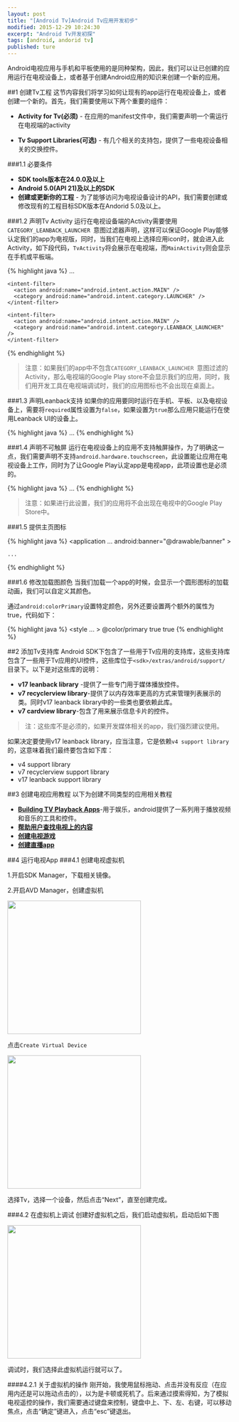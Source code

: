 ```yaml
---
layout: post
title: "[Android Tv]Android Tv应用开发初步"
modified: 2015-12-29 10:24:30
excerpt: "Android Tv开发初探"
tags: [android, andorid tv]
published: ture
---
```


Android电视应用与手机和平板使用的是同种架构，因此，我们可以让已创建的应用运行在电视设备上，或者基于创建Android应用的知识来创建一个新的应用。

##1 创建Tv工程
这节内容我们将学习如何让现有的app运行在电视设备上，或者创建一个新的。首先，我们需要使用以下两个重要的组件：

- **Activity for Tv(必须)** - 在应用的manifest文件中，我们需要声明一个需运行在电视端的activity

- **Tv Support Libraries(可选)** - 有几个相关的支持包，提供了一些电视设备相关的交换控件。

###1.1 必要条件
- **SDK tools版本在24.0.0及以上**
- **Android 5.0(API 21)及以上的SDK**
- **创建或更新你的工程** - 为了能够访问为电视设备设计的API，我们需要创建或修改现有的工程目标SDK版本在Andorid 5.0及以上。

###1.2 声明Tv Activity
运行在电视设备端的Activity需要使用`CATEGORY_LEANBACK_LAUNCHER `意图过滤器声明，这样可以保证Google Play能够认定我们的app为电视版，同时，当我们在电视上选择应用icon时，就会进入此Activity，如下段代码，`TvActivity`将会展示在电视端，而`MainActivity`则会显示在手机或平板端。

{% highlight java %}
<application
  android:banner="@drawable/banner" >
  ...
  <activity
    android:name="com.example.android.MainActivity"
    android:label="@string/app_name" >

    <intent-filter>
      <action android:name="android.intent.action.MAIN" />
      <category android:name="android.intent.category.LAUNCHER" />
    </intent-filter>
  </activity>

  <activity
    android:name="com.example.android.TvActivity"
    android:label="@string/app_name"
    android:theme="@style/Theme.Leanback">

    <intent-filter>
      <action android:name="android.intent.action.MAIN" />
      <category android:name="android.intent.category.LEANBACK_LAUNCHER" />
    </intent-filter>

  </activity>
</application>
{% endhighlight %}

> 注意：如果我们的app中不包含`CATEGORY_LEANBACK_LAUNCHER `意图过滤的Activity，那么电视端的Google Play store不会显示我们的应用，同时，我们用开发工具在电视端调试时，我们的应用图标也不会出现在桌面上。

###1.3 声明Leanback支持
如果你的应用要同时运行在手机、平板、以及电视设备上，需要将`required`属性设置为`false`，如果设置为`true`那么应用只能运行在使用Leanback UI的设备上。

{% highlight java %}
<manifest>
    <uses-feature android:name="android.software.leanback"
        android:required="false" />
    ...
</manifest>
{% endhighlight %}

###1.4 声明不可触屏
运行在电视设备上的应用不支持触屏操作，为了明确这一点，我们需要声明不支持`android.hardware.touchscreen`，此设置能让应用在电视设备上工作，同时为了让Google Play认定app是电视app，此项设置也是必须的。

{% highlight java %}
<manifest>
    <uses-feature android:name="android.hardware.touchscreen"
              android:required="false" />
    ...
</manifest>
{% endhighlight %}

> 注意：如果进行此设置，我们的应用将不会出现在电视中的Google Play Store中。

###1.5 提供主页图标

{% highlight java %}
<application
    ...
    android:banner="@drawable/banner" >

    ...
</application>
{% endhighlight %}

###1.6 修改加载图颜色
当我们加载一个app的时候，会显示一个圆形图标的加载动画，我们可以自定义其颜色。

通过`android:colorPrimary`设置特定颜色，另外还要设置两个额外的属性为true，代码如下：

{% highlight java %}
<resources>
    <style ... >
      <item name="android:colorPrimary">@color/primary</item>
      <item name="android:windowAllowReturnTransitionOverlap">true</item>
      <item name="android:windowAllowEnterTransitionOverlap">true</item>
    </style>
</resources>
{% endhighlight %}


##2 添加Tv支持库
Android SDK下包含了一些用于Tv应用的支持库，这些支持库包含了一些用于Tv应用的UI控件，这些库位于`<sdk>/extras/android/support/ `目录下。以下是对这些库的说明：

- **v17 leanback library** -提供了一些专门用于媒体播放控件。
- **v7 recyclerview library**-提供了以内存效率更高的方式来管理列表展示的类。同时v17 leanback library中的一些类也要依赖此库。
- **v7 cardview library**-包含了用来展示信息卡片的控件。

> 注：这些库不是必须的，如果开发媒体相关的app，我们强烈建议使用。

如果决定要使用v17 leanback library，应当注意，它是依赖`v4 support library`的，这意味着我们最终要包含如下库：

- v4 support library
- v7 recyclerview support library
- v17 leanback support library

##3 创建电视应用教程
以下为创建不同类型的应用相关教程

- **[Building TV Playback Apps](https://developer.android.com/intl/zh-cn/training/tv/playback/index.html)**-用于娱乐，android提供了一系列用于播放视频和音乐的工具和控件。
- **[帮助用户查找电视上的内容](https://developer.android.com/training/tv/discovery/index.html)**
- **[创建电视游戏](https://developer.android.com/intl/zh-cn/training/tv/games/index.html)**
- **[创建直播app](https://developer.android.com/intl/zh-cn/training/tv/tif/index.html)**

##4 运行电视App
###4.1 创建电视虚拟机

1.开启SDK Manager，下载相关镜像。

2.开启AVD Manager，创建虚拟机

<img src="http://7o4zgd.com1.z0.glb.clouddn.com/avd_tv.png" width=300/>

点击`Create Virtual Device`

<img src="http://7o4zgd.com1.z0.glb.clouddn.com/avd_tv01.png" width=300>

选择Tv，选择一个设备，然后点击“Next”，直至创建完成。

###4.2 在虚拟机上调试
创建好虚拟机之后，我们启动虚拟机，启动后如下图

<img src="http://7o4zgd.com1.z0.glb.clouddn.com/adv_tv02.png" width=300/>

调试时，我们选择此虚拟机运行就可以了。

####4.2.1 关于虚拟机的操作
刚开始，我使用鼠标拖动、点击并没有反应（在应用内还是可以拖动点击的），以为是卡顿或死机了。后来通过摸索得知，为了模拟电视遥控的操作，我们需要通过键盘来控制，键盘中上、下、左、右键，可以移动焦点，点击“确定”键进入，点击“esc”键退出。
